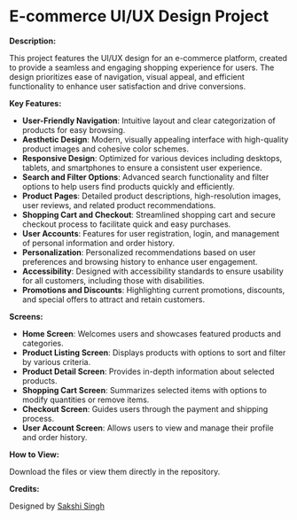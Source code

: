 # E-commerce UI/UX Design Project

**Description:**

This project features the UI/UX design for an e-commerce platform, created to provide a seamless and engaging shopping experience for users. The design prioritizes ease of navigation, visual appeal, and efficient functionality to enhance user satisfaction and drive conversions.

**Key Features:**

- **User-Friendly Navigation**: Intuitive layout and clear categorization of products for easy browsing.
- **Aesthetic Design**: Modern, visually appealing interface with high-quality product images and cohesive color schemes.
- **Responsive Design**: Optimized for various devices including desktops, tablets, and smartphones to ensure a consistent user experience.
- **Search and Filter Options**: Advanced search functionality and filter options to help users find products quickly and efficiently.
- **Product Pages**: Detailed product descriptions, high-resolution images, user reviews, and related product recommendations.
- **Shopping Cart and Checkout**: Streamlined shopping cart and secure checkout process to facilitate quick and easy purchases.
- **User Accounts**: Features for user registration, login, and management of personal information and order history.
- **Personalization**: Personalized recommendations based on user preferences and browsing history to enhance user engagement.
- **Accessibility**: Designed with accessibility standards to ensure usability for all customers, including those with disabilities.
- **Promotions and Discounts**: Highlighting current promotions, discounts, and special offers to attract and retain customers.

**Screens:**

- **Home Screen**: Welcomes users and showcases featured products and categories.
- **Product Listing Screen**: Displays products with options to sort and filter by various criteria.
- **Product Detail Screen**: Provides in-depth information about selected products.
- **Shopping Cart Screen**: Summarizes selected items with options to modify quantities or remove items.
- **Checkout Screen**: Guides users through the payment and shipping process.
- **User Account Screen**: Allows users to view and manage their profile and order history.

**How to View:**

Download the files or view them directly in the repository.

**Credits:**

Designed by [Sakshi Singh](https://github.com/sak34dgk/e-commerce-website-uiux)

